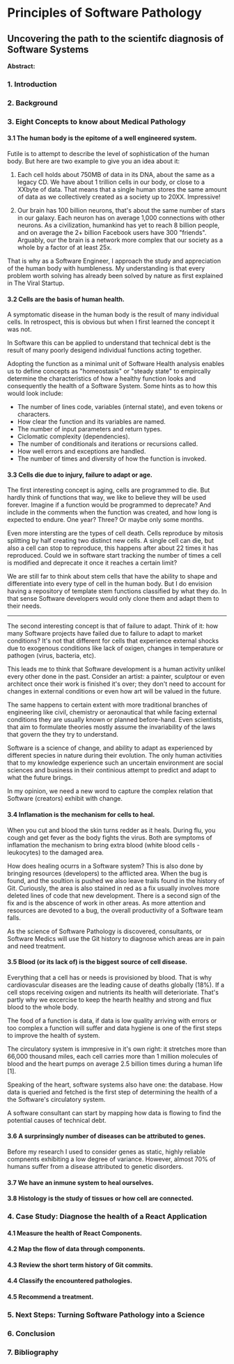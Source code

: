 # Principles of Software Pathology
## Uncovering the path to the scientifc diagnosis of Software Systems

**Abstract:**


### 1. Introduction


### 2. Background


### 3. Eight Concepts to know about Medical Pathology

#### 3.1 The human body is the epitome of a well engineered system.
Futile is to attempt to describe the level of sophistication of the human body. But here are two example to give you an idea about it:

1) Each cell holds about 750MB of data in its DNA, about the same as a legacy CD.
We have about 1 trillion cells in our body, or close to a XXbyte of data.
That means that a single human stores the same amount of data as we collectively created as a society up to 20XX. Impressive!

2) Our brain has 100 billion neurons, that's about the same number of stars in our galaxy. Each neuron has on average 1,000 connections with other neurons. As a civilization, humankind has yet to reach 8 billion people, and on average the 2+ billion Facebook users have 300 "friends". Arguably, our the brain is a network more complex that our society as a whole by a factor of at least 25x.

That is why as a Software Engineer, I approach the study and appreciation of the human body with humbleness. My understanding is that every problem worth solving has already been solved by nature as first explained in The Viral Startup.


#### 3.2 Cells are the basis of human health.

A symptomatic disease in the human body is the result of many individual cells. In retrospect, this is obvious but when I first learned the concept it was not. 

In Software this can be applied to understand that technical debt is the result of many poorly desigend individual functions acting together.

Adopting the function as a minimal unit of Software Health analysis enables us to define concepts as "homeostasis" or "steady state" to empircally determine the characteristics of how a healthy function looks and consequently the health of a Software System. Some hints as to how this would look include:

* The number of lines code, variables (internal state), and even tokens or characters.
* How clear the function and its variables are named.
* The number of input parameters and return types.
* Ciclomatic complexity (dependencies). 
* The number of conditionals and iterations or recursions called.
* How well errors and exceptions are handled.
* The number of times and diversity of how the function is invoked.


#### 3.3 Cells die due to injury, failure to adapt or age.

The first interesting concept is aging, cells are programmed to die. But hardly think of functions that way, we like to believe they will be used forever. Imagine if a function would be programmed to deprecate? And include in the comments when the function was created, and how long is expected to endure. One year? Three? Or maybe only some months.

Even more intersting are the types of cell death. Cells reproduce by mitosis splitting by half creating two distinct new cells. A single cell can die, but also a cell can stop to reproduce, this happens after about 22 times it has reproduced. Could we in software start tracking the number of times a cell is modified and deprecate it once it reaches a certain limit?

We are still far to think about stem cells that have the ability to shape and differentiate into every type of cell in the human body. But I do envision having a repository of template stem functions classified by what they do. In that sense Software developers would only clone them and adapt them to their needs.

***

The second interesting concept is that of failure to adapt. Think of it: how many Software projects have failed due to failure to adapt to market conditions? It's not that different for cells that experience external shocks due to exogenous conditions like lack of oxigen, changes in temperature or pathogen (virus, bacteria, etc).

This leads me to think that Software development is a human activity unlikel every other done in the past. Consider an artist: a painter, sculptour or even architect once their work is finished it's over; they don't need to account for changes in external conditions or even how art will be valued in the future.

The same happens to certain extent with more traditional branches of engineering like civil, chemistry or aeronautical that while facing external conditions they are usually known or planned before-hand. Even scientists, that aim to formulate theories mostly assume the invariability of the laws that govern the they try to understand.

Software is a science of change, and ability to adapt as experienced by different species in nature during their evolution. The only human activities that to my knowledge experience such an uncertain environment are social sciences and business in their continious attempt to predict and adapt to what the future brings.

In my opinion, we need a new word to capture the complex relation that Software (creators) exhibit with change.


#### 3.4 Inflamation is the mechanism for cells to heal.

When you cut and blood the skin turns redder as it heals. During flu, you cough and get fever as the body fights the virus. Both are symptoms of inflamation the mechanism to bring extra blood (white blood cells - leukocytes) to the damaged area.

How does healing ocurrs in a Software system? This is also done by bringing resources (developers) to the afflicted area. When the bug is found, and the soultion is pushed we also leave trails found in the history of Git. Curiously, the area is also stained in red as a fix usually involves more deleted lines of code that new development. There is a second sign of the fix and is the abscence of work in other areas. As more attention and resources are devoted to a bug, the overall productivity of a Software team falls.

As the science of Software Pathology is discovered, consultants, or Software Medics will use the Git history to diagnose which areas are in pain and need treatment. 


#### 3.5 Blood (or its lack of) is the biggest source of cell disease.

Everything that a cell has or needs is provisioned by blood. That is why cardiovascular diseases are the leading cause of deaths globally (18%). If a cell stops receiving oxigen and nutrients its health will deterioriate. That's partly why we excercise to keep the hearth healthy and strong and flux blood to the whole body.

The food of a function is data, if data is low quality arriving with errors or too complex a function will suffer and data hygiene is one of the first steps to improve the health of system.

The circulatory system is immpresive in it's own right: it stretches more than 66,000 thousand miles, each cell carries more than 1 million molecules of blood and the heart pumps on average 2.5 billion times during a human life [1].

Speaking of the heart, software systems also have one: the database. How data is queried and fetched is the first step of determining the health of a the Software's circulatory system.

A software consultant can start by mapping how data is flowing to find the potential causes of technical debt.


#### 3.6 A surprinsingly number of diseases can be attributed to genes.

Before my research I used to consider genes as static, highly reliable compnents exhibiting a low degree of variance. However, almost 70% of humans suffer from a disease attributed to genetic disorders.


#### 3.7 We have an inmune system to heal ourselves.


#### 3.8 Histology is the study of tissues or how cell are connected.



### 4. Case Study: Diagnose the health of a React Application

#### 4.1 Measure the health of React Components.


#### 4.2 Map the flow of data through components.


#### 4.3 Review the short term history of Git commits.


#### 4.4 Classify the encountered pathologies.


#### 4.5 Recommend a treatment.


### 5. Next Steps: Turning Software Pathology into a Science


### 6. Conclusion


### 7. Bibliography


